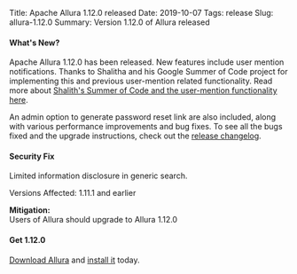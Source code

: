 Title: Apache Allura 1.12.0 released
Date: 2019-10-07
Tags: release
Slug: allura-1.12.0
Summary: Version 1.12.0 of Allura released

#### What's New?

Apache Allura 1.12.0 has been released.  New features include user mention notifications.
Thanks to Shalitha and his Google Summer of Code project for implementing this and previous user-mention related functionality.
Read more about [Shalith's Summer of Code and the user-mention functionality here](https://medium.com/@shalithasuranga/4e5e4df8b2db).

An admin option to generate password reset link are also included, along with various performance improvements and bug fixes. 
To see all the bugs fixed and the upgrade instructions, check out the [release changelog](https://forge-allura.apache.org/p/allura/git/ci/master/tree/CHANGES).

#### Security Fix

Limited information disclosure in generic search.

Versions Affected: 1.11.1 and earlier

**Mitigation:**<br>
Users of Allura should upgrade to Allura 1.12.0


#### Get 1.12.0

[Download Allura](//allura.apache.org/download.html) and [install it](https://forge-allura.apache.org/docs/getting_started/installation.html) today.
